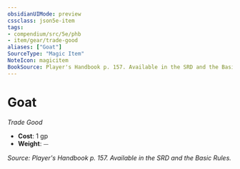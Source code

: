 ```yaml
---
obsidianUIMode: preview
cssclass: json5e-item
tags:
- compendium/src/5e/phb
- item/gear/trade-good
aliases: ["Goat"]
SourceType: "Magic Item"
NoteIcon: magicitem
BookSource: Player's Handbook p. 157. Available in the SRD and the Basic Rules.
---
```

# Goat
*Trade Good*  

- **Cost**: 1 gp
- **Weight**: ⏤

*Source: Player's Handbook p. 157. Available in the SRD and the Basic Rules.*